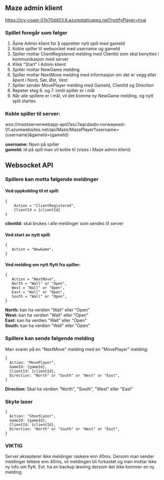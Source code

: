 ## Maze admin klient ##
https://icy-coast-07e70d403.6.azurestaticapps.net?notifyPlayer=true

### Spillet foregår som følger ###
1. Åpne Admin klient for å oppretter nytt spill med gameId
2. Koble spiller til websocket med username og gameId
3. Spiller mottar ClientRegistered melding med ClientId som skal benyttes i kommunikasjon med server
4. Klikk "Start" i Admin klient
5. Spiller mottar NewGame melding
6. Spiller mottar NextMove melding med informasjon om det er vegg eller åpent i Nord, Sør, Øst, Vest
7. Spiller sender MovePlayer melding med GameId, ClientId og Direction
8. Repeter steg 6. og 7. inntil spiller er i mål
9. Når alle spillere er i mål, vil det komme ny NewGame melding, og nytt spill startes

### Koble spiller til server: ###
wss://mazeserverwebapp-apd7asc7aqcdasbv.norwayeast-01.azurewebsites.net/api/Maze/MazePlayer?username={username}&gameId={gameId}

**username:** Navn på spiller  
**gameId:** Id på spill man vil koble til (vises i Maze admin klient)  


## Websocket API ##
### Spillere kan motta følgende meldinger ###

#### Ved oppkobling til et spill:  ####

```
{  
    Action = "ClientRegistered",  
    ClientId = {clientId}  
}  
```
**clientId:** skal brukes i alle meldinger som sendes til server  


#### Ved start av nytt spill: ####

```
{  
   Action = "NewGame",  
}  
```


#### Ved melding om nytt flytt fra spiller: ####

```
{  
   Action = "NextMove",    
   North = "Wall" or "Open",
   West = "Wall" or "Open",
   East = "Wall" or "Open",
   South = "Wall" or "Open",
}
```
**North:** kan ha verdien "Wall" eller "Open"  
**West:** kan ha verdien "Wall" eller "Open"  
**East:** kan ha verdien "Wall" eller "Open"  
**South:** kan ha verdien "Wall" eller "Open"  

### Spillere kan sende følgende melding ###
Man svarer på en "NextMove" melding med en "MovePlayer" melding:  

```
{
  Action: "MovePlayer",
  GameId: {gameId},
  ClientId: {clientId},
  Direction: "North" or "South" or "West" or "East",
}                    
```
**Direction:** Skal ha verdien "North", "South", "West" eller "East"

### Skyte laser

```
{
  Action: "ShootLazer",
  GameId: {gameId},
  ClientId: {clientId},
  Direction: "North" or "South" or "West" or "East",
}
```

### VIKTIG
Server aksepterer ikke meldinger raskere enn 40ms. Dersom man sender meldinger tettere enn 40ms, vil meldingen bli forkastet og man mottar ikke ny info om flytt. Evt. ha en backup løsning dersom det ikke kommer en ny melding.


